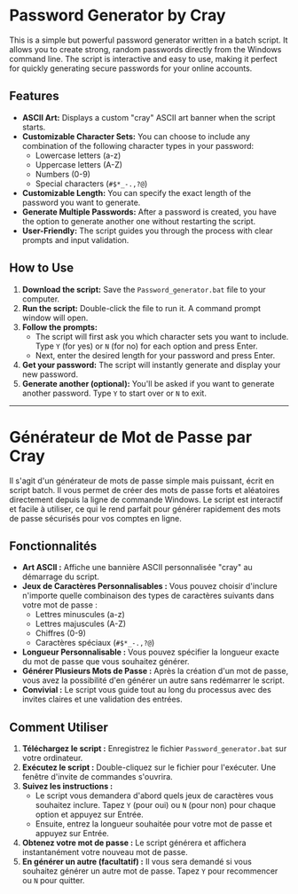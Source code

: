 # Password Generator by Cray

This is a simple but powerful password generator written in a batch script. It allows you to create strong, random passwords directly from the Windows command line. The script is interactive and easy to use, making it perfect for quickly generating secure passwords for your online accounts.

## Features

-   **ASCII Art:** Displays a custom "cray" ASCII art banner when the script starts.
-   **Customizable Character Sets:** You can choose to include any combination of the following character types in your password:
    -   Lowercase letters (a-z)
    -   Uppercase letters (A-Z)
    -   Numbers (0-9)
    -   Special characters (`#$*_-.,?@`)
-   **Customizable Length:** You can specify the exact length of the password you want to generate.
-   **Generate Multiple Passwords:** After a password is created, you have the option to generate another one without restarting the script.
-   **User-Friendly:** The script guides you through the process with clear prompts and input validation.

## How to Use

1.  **Download the script:** Save the `Password_generator.bat` file to your computer.
2.  **Run the script:** Double-click the file to run it. A command prompt window will open.
3.  **Follow the prompts:**
    -   The script will first ask you which character sets you want to include. Type `Y` (for yes) or `N` (for no) for each option and press Enter.
    -   Next, enter the desired length for your password and press Enter.
4.  **Get your password:** The script will instantly generate and display your new password.
5.  **Generate another (optional):** You'll be asked if you want to generate another password. Type `Y` to start over or `N` to exit.

---

# Générateur de Mot de Passe par Cray

Il s'agit d'un générateur de mots de passe simple mais puissant, écrit en script batch. Il vous permet de créer des mots de passe forts et aléatoires directement depuis la ligne de commande Windows. Le script est interactif et facile à utiliser, ce qui le rend parfait pour générer rapidement des mots de passe sécurisés pour vos comptes en ligne.

## Fonctionnalités

-   **Art ASCII :** Affiche une bannière ASCII personnalisée "cray" au démarrage du script.
-   **Jeux de Caractères Personnalisables :** Vous pouvez choisir d'inclure n'importe quelle combinaison des types de caractères suivants dans votre mot de passe :
    -   Lettres minuscules (a-z)
    -   Lettres majuscules (A-Z)
    -   Chiffres (0-9)
    -   Caractères spéciaux (`#$*_-.,?@`)
-   **Longueur Personnalisable :** Vous pouvez spécifier la longueur exacte du mot de passe que vous souhaitez générer.
-   **Générer Plusieurs Mots de Passe :** Après la création d'un mot de passe, vous avez la possibilité d'en générer un autre sans redémarrer le script.
-   **Convivial :** Le script vous guide tout au long du processus avec des invites claires et une validation des entrées.

## Comment Utiliser

1.  **Téléchargez le script :** Enregistrez le fichier `Password_generator.bat` sur votre ordinateur.
2.  **Exécutez le script :** Double-cliquez sur le fichier pour l'exécuter. Une fenêtre d'invite de commandes s'ouvrira.
3.  **Suivez les instructions :**
    -   Le script vous demandera d'abord quels jeux de caractères vous souhaitez inclure. Tapez `Y` (pour oui) ou `N` (pour non) pour chaque option et appuyez sur Entrée.
    -   Ensuite, entrez la longueur souhaitée pour votre mot de passe et appuyez sur Entrée.
4.  **Obtenez votre mot de passe :** Le script générera et affichera instantanément votre nouveau mot de passe.
5.  **En générer un autre (facultatif) :** Il vous sera demandé si vous souhaitez générer un autre mot de passe. Tapez `Y` pour recommencer ou `N` pour quitter. 